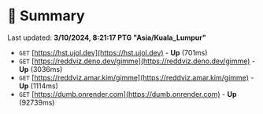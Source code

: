# 📖 Summary
Last updated: **3/10/2024, 8:21:17 PTG "Asia/Kuala_Lumpur"**

- `GET` [https://hst.ujol.dev](https://hst.ujol.dev) - **Up** (701ms)
- `GET` [https://reddviz.deno.dev/gimme](https://reddviz.deno.dev/gimme) - **Up** (3036ms)
- `GET` [https://reddviz.amar.kim/gimme](https://reddviz.amar.kim/gimme) - **Up** (1114ms)
- `GET` [https://dumb.onrender.com](https://dumb.onrender.com) - **Up** (92739ms)
